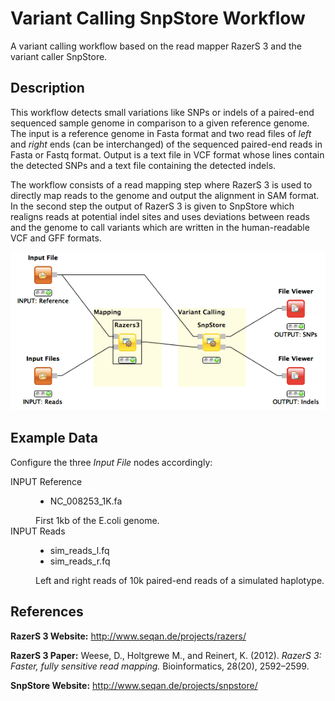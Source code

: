 Variant Calling SnpStore Workflow
=================================

A variant calling workflow based on the read mapper RazerS 3 and the variant caller SnpStore.

Description
-----------

This workflow detects small variations like SNPs or indels of a paired-end sequenced sample genome in comparison to a given reference genome. The input is a reference genome in Fasta format and two read files of *left* and *right* ends (can be interchanged) of the sequenced paired-end reads in Fasta or Fastq format. Output is a text file in VCF format whose lines contain the detected SNPs and a text file containing the detected indels.

The workflow consists of a read mapping step where RazerS 3 is used to directly map reads to the genome and output the alignment in SAM format.
In the second step the output of RazerS 3 is given to SnpStore which realigns reads at potential indel sites and uses deviations between reads and the genome to call variants which are written in the human-readable VCF and GFF formats.

![alt tag](variant_calling_snpstore_workflow.png)


Example Data
------------

Configure the three *Input File* nodes accordingly:

<dl>
  <dt>INPUT Reference</dt>
  <dd><ul>
  <li>NC_008253_1K.fa</li>
  </ul>
  First 1kb of the E.coli genome.</dd>
  <dt>INPUT Reads</dt>
  <dd><ul>
  <li>sim_reads_l.fq</li>
  <li>sim_reads_r.fq</li>
  </ul>
  Left and right reads of 10k paired-end reads of a simulated haplotype.</dd>
</dl>  


References
----------

**RazerS 3 Website:**
  http://www.seqan.de/projects/razers/

**RazerS 3 Paper:**
  Weese, D., Holtgrewe M., and Reinert, K. (2012). *RazerS 3: Faster, fully sensitive read mapping.* Bioinformatics, 28(20), 2592–2599.

**SnpStore Website:**
  http://www.seqan.de/projects/snpstore/

